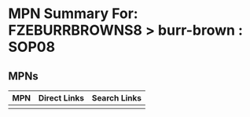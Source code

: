 



# MPN Summary For: FZEBURRBROWNS8 > burr-brown : SOP08

## MPNs
  

|MPN|Direct Links|Search Links|
| :--- | :--- | :--- |
||||

